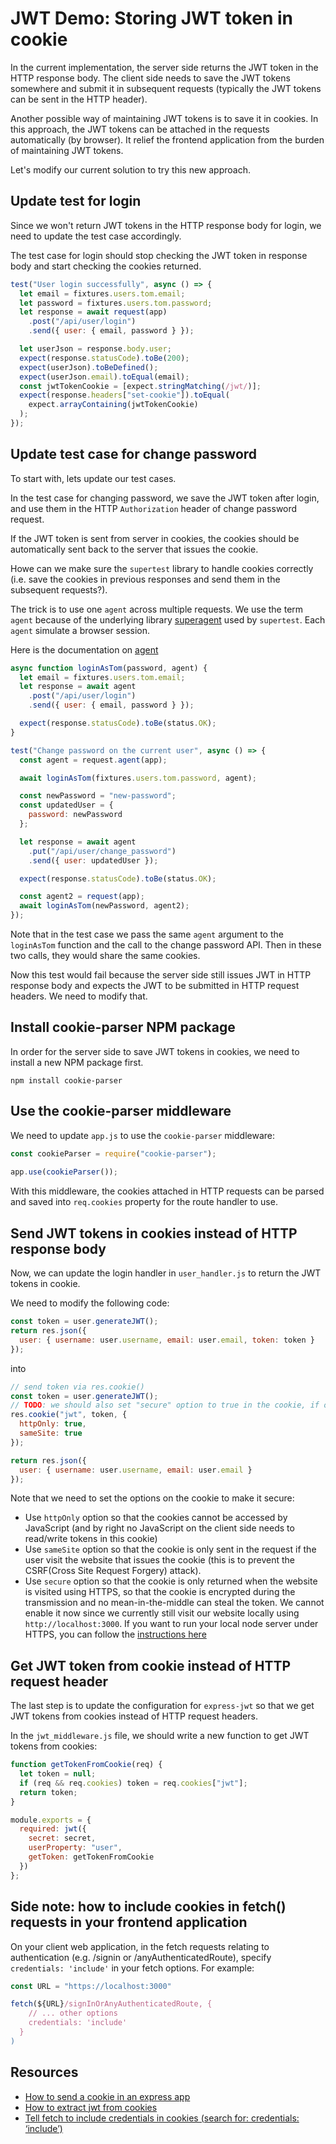 # JWT Demo: Storing JWT token in cookie

In the current implementation, the server side returns the JWT token in the HTTP response body. The client side needs to save the JWT tokens somewhere and submit it in subsequent requests \(typically the JWT tokens can be sent in the HTTP header\).

Another possible way of maintaining JWT tokens is to save it in cookies. In this approach, the JWT tokens can be attached in the requests automatically \(by browser\). It relief the frontend application from the burden of maintaining JWT tokens.

Let's modify our current solution to try this new approach.

## Update test for login

Since we won't return JWT tokens in the HTTP response body for login, we need to update the test case accordingly.

The test case for login should stop checking the JWT token in response body and start checking the cookies returned.

```javascript
test("User login successfully", async () => {
  let email = fixtures.users.tom.email;
  let password = fixtures.users.tom.password;
  let response = await request(app)
    .post("/api/user/login")
    .send({ user: { email, password } });

  let userJson = response.body.user;
  expect(response.statusCode).toBe(200);
  expect(userJson).toBeDefined();
  expect(userJson.email).toEqual(email);
  const jwtTokenCookie = [expect.stringMatching(/jwt/)];
  expect(response.headers["set-cookie"]).toEqual(
    expect.arrayContaining(jwtTokenCookie)
  );
});
```

## Update test case for change password

To start with, lets update our test cases.

In the test case for changing password, we save the JWT token after login, and use them in the HTTP `Authorization` header of change password request.

If the JWT token is sent from server in cookies, the cookies should be automatically sent back to the server that issues the cookie.

Howe can we make sure the `supertest` library to handle cookies correctly \(i.e. save the cookies in previous responses and send them in the subsequent requests?\).

The trick is to use one `agent` across multiple requests. We use the term `agent` because of the underlying library [superagent](https://github.com/visionmedia/superagent) used by `supertest`. Each `agent` simulate a browser session.

Here is the documentation on [agent](http://visionmedia.github.io/superagent/#agents-for-global-state)

```javascript
async function loginAsTom(password, agent) {
  let email = fixtures.users.tom.email;
  let response = await agent
    .post("/api/user/login")
    .send({ user: { email, password } });

  expect(response.statusCode).toBe(status.OK);
}

test("Change password on the current user", async () => {
  const agent = request.agent(app);

  await loginAsTom(fixtures.users.tom.password, agent);

  const newPassword = "new-password";
  const updatedUser = {
    password: newPassword
  };

  let response = await agent
    .put("/api/user/change_password")
    .send({ user: updatedUser });

  expect(response.statusCode).toBe(status.OK);

  const agent2 = request(app);
  await loginAsTom(newPassword, agent2);
});
```

Note that in the test case we pass the same `agent` argument to the `loginAsTom` function and the call to the change password API. Then in these two calls, they would share the same cookies.

Now this test would fail because the server side still issues JWT in HTTP response body and expects the JWT to be submitted in HTTP request headers. We need to modify that.

## Install cookie-parser NPM package

In order for the server side to save JWT tokens in cookies, we need to install a new NPM package first.

```text
npm install cookie-parser
```

## Use the cookie-parser middleware

We need to update `app.js` to use the `cookie-parser` middleware:

```javascript
const cookieParser = require("cookie-parser");
​
app.use(cookieParser());
```

With this middleware, the cookies attached in HTTP requests can be parsed and saved into `req.cookies` property for the route handler to use.

## Send JWT tokens in cookies instead of HTTP response body

Now, we can update the login handler in `user_handler.js` to return the JWT tokens in cookie.

We need to modify the following code:

```javascript
const token = user.generateJWT();
return res.json({
  user: { username: user.username, email: user.email, token: token }
});
```

into

```javascript
// send token via res.cookie()
const token = user.generateJWT();
// TODO: we should also set "secure" option to true in the cookie, if our service supports HTTPS
res.cookie("jwt", token, {
  httpOnly: true,
  sameSite: true
});

return res.json({
  user: { username: user.username, email: user.email }
});
```

Note that we need to set the options on the cookie to make it secure:

* Use `httpOnly` option so that the cookies cannot be accessed by JavaScript \(and by right no JavaScript on the client side needs to read/write tokens in this cookie\)
* Use `sameSite` option so that the cookie is only sent in the request if the user visit the website that issues the cookie \(this is to prevent the CSRF\(Cross Site Request Forgery\) attack\).
* Use `secure` option so that the cookie is only returned when the website is visited using HTTPS, so that the cookie is encrypted during the transmission and no mean-in-the-middle can steal the token. We cannot enable it now since we currently still visit our website locally using `http://localhost:3000`. If you want to run your local node server under HTTPS, you can follow the [instructions here](https://medium.freecodecamp.org/how-to-get-https-working-on-your-local-development-environment-in-5-minutes-7af615770eec)

## Get JWT token from cookie instead of HTTP request header

The last step is to update the configuration for `express-jwt` so that we get JWT tokens from cookies instead of HTTP request headers.

In the `jwt_middleware.js` file, we should write a new function to get JWT tokens from cookies:

```javascript
function getTokenFromCookie(req) {
  let token = null;
  if (req && req.cookies) token = req.cookies["jwt"];
  return token;
}

module.exports = {
  required: jwt({
    secret: secret,
    userProperty: "user",
    getToken: getTokenFromCookie
  })
};
```

## Side note: how to include cookies in fetch\(\) requests in your frontend application

On your client web application, in the fetch requests relating to authentication \(e.g. /signin or /anyAuthenticatedRoute\), specify `credentials: 'include'` in your fetch options. For example:

```javascript
const URL = "https://localhost:3000"

fetch(${URL}/signInOrAnyAuthenticatedRoute, {
    // ... other options
    credentials: 'include'
  }
)
```

## Resources

* [How to send a cookie in an express app](https://expressjs.com/en/4x/api.html#res.cookie)
* [How to extract jwt from cookies](https://github.com/themikenicholson/passport-jwt)
* [Tell fetch to include credentials in cookies \(search for: credentials: ‘include’\)](https://developer.mozilla.org/en-US/docs/Web/API/Fetch_API/Using_Fetch%20)

